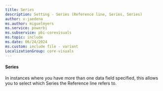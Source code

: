 ```yaml
---
title: Series
description: Setting - Series (Reference line, Series, Series)
author: v-jaedena
ms.author: miguelmyers
ms.service: powerbi
ms.subservice: pbi-corevisuals
ms.topic: include
ms.date: 06/24/2024
ms.custom: include file - variant
LocalizationGroup: core-visuals
---
```

#### Series

In instances where you have more than one data field specified, this allows you to select which Series the Reference line refers to.
